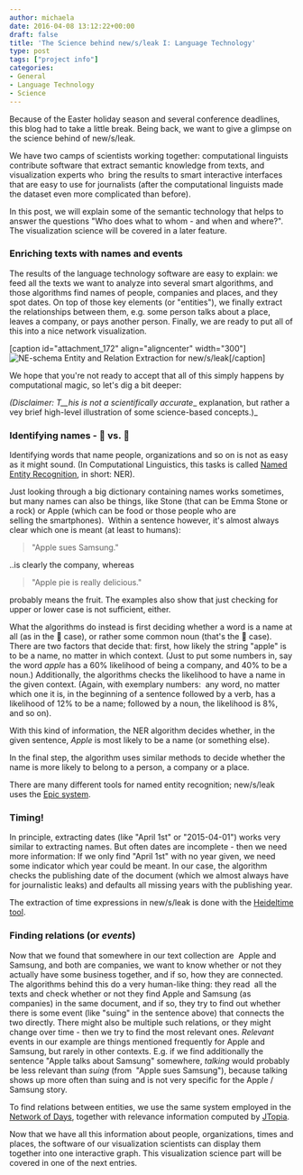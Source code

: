 ```yaml
---
author: michaela
date: 2016-04-08 13:12:22+00:00
draft: false
title: 'The Science behind new/s/leak I: Language Technology'
type: post
tags: ["project info"]
categories:
- General
- Language Technology
- Science
---
```


Because of the Easter holiday season and several conference deadlines, this blog had to take a little break. Being back, we want to give a glimpse on the science behind of new/s/leak.

We have two camps of scientists working together: computational linguists contribute software that extract semantic knowledge from texts, and visualization experts who  bring the results to smart interactive interfaces that are easy to use for journalists (after the computational linguists made the dataset even more complicated than before).

In this post, we will explain some of the semantic technology that helps to answer the questions "Who does what to whom - and when and where?". The visualization science will be covered in a later feature.


### Enriching texts with names and events


The results of the language technology software are easy to explain: we feed all the texts we want to analyze into several smart algorithms, and those algorithms find names of people, companies and places, and they spot dates. On top of those key elements (or "entities"), we finally extract the relationships between them, e.g. some person talks about a place, leaves a company, or pays another person. Finally, we are ready to put all of this into a nice network visualization.

[caption id="attachment_172" align="aligncenter" width="300"]![NE-schema](http://newsleak.io/wp-content/uploads/2016/04/NE-schema-300x229.png)
Entity and Relation Extraction for new/s/leak[/caption]

We hope that you're not ready to accept that all of this simply happens by computational magic, so let's dig a bit deeper:

_(Disclaimer: T__his is not a scientifically accurate__ explanation, but rather a vey brief high-level illustration of some science-based concepts.)_


### Identifying names - 🍎 vs. 


Identifying words that name people, organizations and so on is not as easy as it might sound. (In Computational Linguistics, this tasks is called [Named Entity Recognition](https://en.wikipedia.org/wiki/Named-entity_recognition), in short: NER).

Just looking through a big dictionary containing names works sometimes, but many names can also be things, like Stone (that can be Emma Stone or a rock) or Apple (which can be food or those people who are selling the smartphones).  Within a sentence however, it's almost always clear which one is meant (at least to humans):


<blockquote>"Apple sues Samsung."</blockquote>


..is clearly the company, whereas


<blockquote>"Apple pie is really delicious."</blockquote>


probably means the fruit. The examples also show that just checking for upper or lower case is not sufficient, either.

What the algorithms do instead is first deciding whether a word is a name at all (as in the  case), or rather some common noun (that's the 🍎 case). There are two factors that decide that: first, how likely the string "apple" is to be a name, no matter in which context. (Just to put some numbers in, say the word _apple_ has a 60% likelihood of being a company, and 40% to be a noun.) Additionally, the algorithms checks the likelihood to have a name in the given context. (Again, with exemplary numbers:  any word, no matter which one it is, in the beginning of a sentence followed by a verb, has a likelihood of 12% to be a name; followed by a noun, the likelihood is 8%, and so on).

With this kind of information, the NER algorithm decides whether, in the given sentence, _Apple_ is most likely to be a name (or something else).

In the final step, the algorithm uses similar methods to decide whether the name is more likely to belong to a person, a company or a place.

There are many different tools for named entity recognition; new/s/leak uses the [Epic system](https://github.com/dlwh/epic).


### Timing!


In principle, extracting dates (like "April 1st" or "2015-04-01") works very similar to extracting names. But often dates are incomplete - then we need more information: If we only find "April 1st" with no year given, we need some indicator which year could be meant. In our case, the algorithm checks the publishing date of the document (which we almost always have for journalistic leaks) and defaults all missing years with the publishing year.

The extraction of time expressions in new/s/leak is done with the [Heideltime tool](http://dbs.ifi.uni-heidelberg.de/index.php?id=129).


### Finding relations (or _events_)


Now that we found that somewhere in our text collection are  Apple and Samsung, and both are companies, we want to know whether or not they actually have some business together, and if so, how they are connected. The algorithms behind this do a very human-like thing: they read  all the texts and check whether or not they find Apple and Samsung (as companies) in the same document, and if so, they try to find out whether there is some event (like "suing" in the sentence above) that connects the two directly. There might also be multiple such relations, or they might change over time - then we try to find the most relevant ones. _Relevant_ events in our example are things mentioned frequently for Apple and Samsung, but rarely in other contexts. E.g. if we find additionally the sentence "Apple talks about Samsung" somewhere, _talking_ would probably be less relevant than _suing_ (from  "Apple sues Samsung"), because talking shows up more often than suing and is not very specific for the Apple / Samsung story.

To find relations between entities, we use the same system employed in the [Network of Days](http://tagesnetzwerk.de), together with relevance information computed by [JTopia](https://github.com/srijiths/jtopia).

Now that we have all this information about people, organizations, times and places, the software of our visualization scientists can display them together into one interactive graph. This visualization science part will be covered in one of the next entries.
